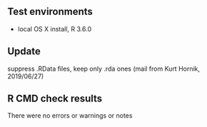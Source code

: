## Test environments
* local OS X install, R 3.6.0

## Update
suppress .RData files, keep only .rda ones 
(mail from Kurt Hornik, 2019/06/27)

## R CMD check results
There were no errors or warnings or notes

